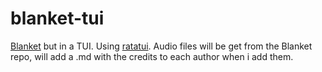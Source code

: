 # blanket-tui

[Blanket](https://github.com/rafaelmardojai/blanket) but in a TUI.
Using [ratatui](https://ratatui.rs/).
Audio files will be get from the Blanket repo, will add a .md with the credits to each author when i add them.


